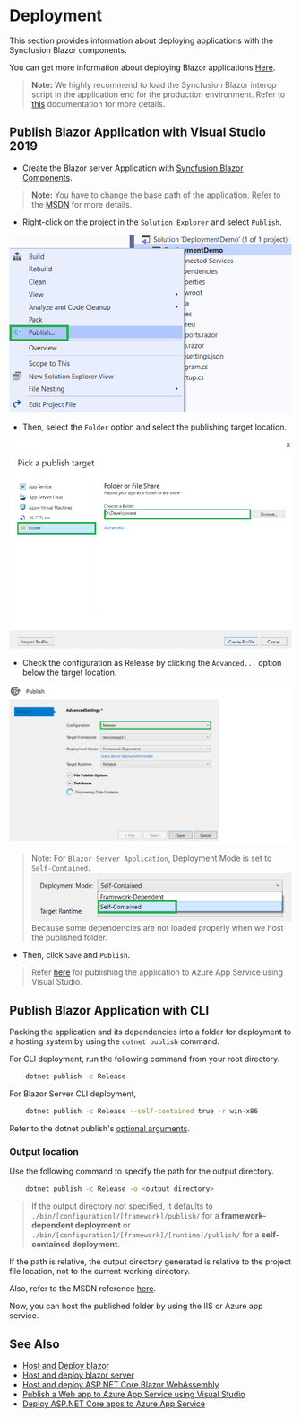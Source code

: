 # Deployment

This section provides information about deploying applications with the Syncfusion Blazor components.

You can get more information about deploying Blazor applications [Here](https://docs.microsoft.com/en-us/aspnet/core/host-and-deploy/blazor/).

> **Note:** We highly recommend to load the Syncfusion Blazor interop script in the application end for the production environment. Refer to [this](https://blazor.syncfusion.com/documentation/common/how-to/configure-syncfusion-blazor-client-resources-in-production/) documentation for more details.

## Publish Blazor Application with Visual Studio 2019

* Create the Blazor server Application with [Syncfusion Blazor Components](https://blazor.syncfusion.com/documentation/getting-started/server-side-blazor/).

> **Note:** You have to change the base path of the application. Refer to the [MSDN](https://docs.microsoft.com/en-us/aspnet/core/host-and-deploy/blazor/?view=aspnetcore-3.1&tabs=visual-studio#app-base-path) for more details.

* Right-click on the project in the `Solution Explorer` and select `Publish`.

![Solution Explorer](./images/publish.png)

* Then, select the `Folder` option and select the publishing target location.

![Publish Location](./images/folder.png)

* Check the configuration as Release by clicking the `Advanced...` option below the target location.

![Release Configuration](./images/config.png)

>Note: For `Blazor Server Application`, Deployment Mode is set to
`Self-Contained`.
![Deploy Mode](./images/deploy.png)
Because some dependencies are not loaded properly when we host the published folder.

* Then, click `Save` and `Publish`.

> Refer [here](https://docs.microsoft.com/en-us/visualstudio/deployment/quickstart-deploy-to-azure?view=vs-2019) for publishing the application to Azure App Service using Visual Studio.  

## Publish Blazor Application with CLI

Packing the application and its dependencies into a folder for deployment to a hosting system by using the `dotnet publish` command.

For CLI deployment, run the following command from your root directory.

```bash
    dotnet publish -c Release
````

For Blazor Server CLI deployment,

```bash
    dotnet publish -c Release --self-contained true -r win-x86
````

Refer to the dotnet publish\'s [optional arguments](https://docs.microsoft.com/en-us/dotnet/core/tools/dotnet-publish?tabs=netcore21#arguments).

### Output location

Use the following command to specify the path for the output directory.

```bash
    dotnet publish -c Release -o <output directory>
````

> If the output directory not specified, it defaults to `./bin/[configuration]/[framework]/publish/` for a **framework-dependent deployment** or `./bin/[configuration]/[framework]/[runtime]/publish/` for a **self-contained deployment**.

If the path is relative, the output directory generated is relative to the project file location, not to the current working directory.

Also, refer to the MSDN reference [here](https://docs.microsoft.com/en-us/aspnet/core/host-and-deploy/azure-apps/?view=aspnetcore-3.1&tabs=netcore-cli#deploy-the-app-self-contained).

Now, you can host the published folder by using the IIS or Azure app service.

## See Also

* [Host and Deploy blazor](https://docs.microsoft.com/en-us/aspnet/core/host-and-deploy/blazor/?view=aspnetcore-3.1&tabs=visual-studio)
* [Host and deploy blazor server](https://docs.microsoft.com/en-us/aspnet/core/host-and-deploy/blazor/server?view=aspnetcore-3.1)
* [Host and deploy ASP.NET Core Blazor WebAssembly](https://docs.microsoft.com/en-us/aspnet/core/host-and-deploy/blazor/webassembly?view=aspnetcore-3.1)
* [Publish a Web app to Azure App Service using Visual Studio](https://docs.microsoft.com/en-us/visualstudio/deployment/quickstart-deploy-to-azure?view=vs-2019)
* [Deploy ASP.NET Core apps to Azure App Service](https://docs.microsoft.com/en-us/aspnet/core/host-and-deploy/azure-apps/?view=aspnetcore-3.1&tabs=visual-studio)